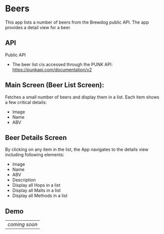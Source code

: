 # Beers
This app lists a number of beers from the Brewdog public API. 
The app provides a detail view for a beer. 

## API 
Public API
- The beer list cis accessed through the PUNK API: https://punkapi.com/documentation/v2

## Main Screen (Beer List Screen): 
Fetches a small number of beers and display them in a list. Each item shows a few critical details:
- Image
- Name
- ABV

## Beer Details Screen
By clicking on any item in the list, the App navigates to the details view including
following elements:
- Image
- Name
- ABV
- Description
- Display all Hops in a list
- Display all Malts in a list
- Display all Methods in a list

## Demo 

| | 
| ---- | 
| _coming soon_| 
